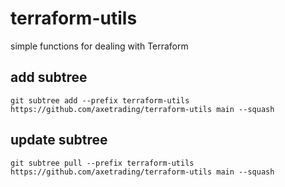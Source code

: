 # terraform-utils

simple functions for dealing with Terraform

## add subtree

```
git subtree add --prefix terraform-utils https://github.com/axetrading/terraform-utils main --squash
```

## update subtree

```
git subtree pull --prefix terraform-utils https://github.com/axetrading/terraform-utils main --squash
```
